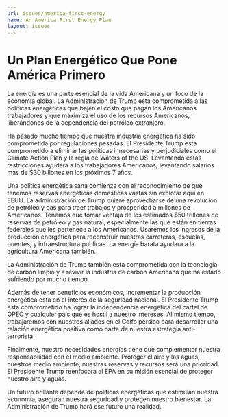 ```yaml
---
url: issues/america-first-energy
name: An America First Energy Plan
layout: issues
---
```


# Un Plan Energético Que Pone América Primero 

La energía es una parte esencial de la vida Americana y un foco de la economía global. La Administración de Trump esta comprometida a las políticas energéticas que bajen el costo que pagan los Americanos trabajadores y que maximiza el uso de los recursos Americanos, liberándonos de la dependencia del petróleo extranjero. 

Ha pasado mucho tiempo que nuestra industria energética ha sido comprometida por regulaciones pesadas. El Presidente Trump esta comprometido a eliminar las políticas innecesarias y perjudiciales como el Climate Action Plan y la regla de Waters of the US. Levantando estas restricciones ayudara a los trabajadores Americanos, levantando salarios mas de $30 billones en los próximos 7 años. 

Una política energética sana comienza con el reconocimiento de que tenemos reservas energéticas domesticas vastas sin explotar aquí en EEUU. La administración de Trump quiere aprovecharse de una revolución de petróleo y gas para traer trabajos y prosperidad a millones de Americanos. Tenemos que tomar ventaja de los estimados $50 trillones de  reservas de petróleo y gas natural, especialmente las que están en tierras federales que les pertenece a los Americanos. Usaremos los ingresos de la producción energética para reconstruir nuestras carreteras, escuelas, puentes, y infraestructura publicas. La energía barata ayudara a la agricultura Americana también. 

La Administración de Trump también esta comprometida con la tecnología de  carbón limpio y a revivir la industria de carbón Americana que ha estado sufriendo por mucho tiempo. 

Además de tener beneficios económicos, incrementar la producción energética esta en el interés de la seguridad nacional. El Presidente Trump esta comprometido ha lograr la independencia energética del cartel de OPEC y cualquier país que es hostil a nuestro intereses. Al mismo tiempo, trabajaremos con nuestros aliados en el Golfo pérsico para desarrollar una relación energética positiva como parte de nuestra estrategia anti-terrorista. 

Finalmente, nuestro necesidades energías tiene que complementar nuestra responsabilidad con el medio ambiente. Proteger el aire y las aguas, nuestros medio ambiente, nuestras reservas y recursos será una prioridad. El Presidente Trump reenfocara al EPA en su misión esencial de proteger nuestro aire y aguas. 

Un futuro brillante depende de políticas energéticas que estimulan nuestra economía, aseguran nuestra seguridad y protegen nuestro bienestar. La Administración de Trump hará ese futuro una realidad. 


